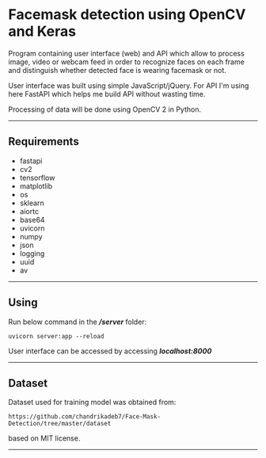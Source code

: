 # Facemask detection using OpenCV and Keras

Program containing user interface (web) and API which allow to process image, video or webcam feed in order to recognize faces on each frame and distinguish whether detected face is wearing facemask or not. 

User interface was built using simple JavaScript/jQuery. For API I'm using here FastAPI which helps me build API without wasting time. 

Processing of data will be done using OpenCV 2 in Python.

---

## Requirements
- fastapi
- cv2
- tensorflow
- matplotlib
- os
- sklearn
- aiortc
- base64
- uvicorn
- numpy
- json
- logging
- uuid
- av

---

## Using
Run below command in the ***/server*** folder:
```
uvicorn server:app --reload
```
User interface can be accessed by accessing ***localhost:8000***

---

## Dataset
Dataset used for training model was obtained from:
```
https://github.com/chandrikadeb7/Face-Mask-Detection/tree/master/dataset
```
based on MIT license.

---